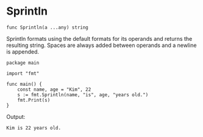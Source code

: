 # Sprintln

```
func Sprintln(a ...any) string
```

Sprintln formats using the default formats for its operands and returns the resulting
string. Spaces are always added between operands and a newline is appended.

```
package main

import "fmt"

func main() {
    const name, age = "Kim", 22
    s := fmt.Sprintln(name, "is", age, "years old.")
    fmt.Print(s)
}
```

Output:

```
Kim is 22 years old.
```
